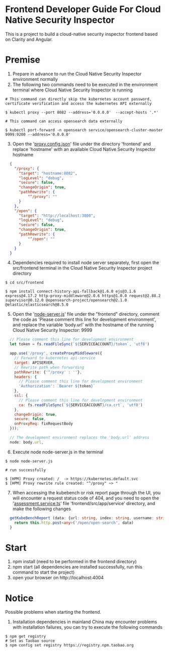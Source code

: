 Frontend Developer Guide For Cloud Native Security Inspector
============
This is a project to build a cloud-native security inspector frontend based on Clarity and Angular.



Premise
============
1. Prepare in advance to run the Cloud Native Security Inspector environment normally
2. The following two commands need to be executed in the environment terminal where Cloud Native Security Inspector is running

```shell
# This command can directly skip the kubernetes account password, certificate verification and access the kubernetes API externally

$ kubectl proxy --port 8082 --address='0.0.0.0'  --accept-hosts '.*'

# This command can access opensearch data externally

$ kubectl port-forward -n opensearch service/opensearch-cluster-master 9999:9200 --address='0.0.0.0'
```

3. Open the '[proxy.config.json](./proxy.config.json)' file under the directory 'frontend' and replace 'hostname' with an available Cloud Native Security Inspector hostname
```json
  {
    "/proxy": {
      "target": "hostname:8082",
      "logLevel": "debug", 
      "secure": false,
      "changeOrigin": true,
      "pathRewrite": {
          "^/proxy": ""
      }
    },
    "/open": {
      "target": "http://localhost:3800",
      "logLevel": "debug", 
      "secure": false,
      "changeOrigin": true,
      "pathRewrite": {
          "^/open": ""
      }
    }
  }
```

4. Dependencies required to install node server separately, first open the src/frontend terminal in the Cloud Native Security Inspector project directory
```shell
$ cd src/frontend 

$ npm install connect-history-api-fallback@1.6.0 ejs@3.1.6 express@4.17.2 http-proxy-middleware@2.0.6 https@1.0.0 request@2.88.2 supervisor@0.12.0 @opensearch-project/opensearch@2.1.0 @elastic/elasticsearch@8.5.0
```

5. Open the '[node-server.js](./node-server.js)' file under the "frontend" directory, comment the code as 'Please comment this line for development environment', and replace the variable 'body.url' with the hostname of the running Cloud Native Security Inspector: 9999

```js
  // Please comment this line for development environment
  let token = fs.readFileSync(`${SERVICEACCOUNT}/token`, 'utf8')

  app.use('/proxy', createProxyMiddleware({ 
    // Forward to kubernetes api-service
    target: APISERVER,
    // Rewrite path when forwarding
    pathRewrite: {'^/proxy' : ''},
    headers: {
      // Please comment this line for development environment
      'Authorization': `Bearer ${token}`
    },
    ssl: {
      // Please comment this line for development environment
      ca: fs.readFileSync(`${SERVICEACCOUNT}/ca.crt`, 'utf8')
    },
    changeOrigin: true,
    secure: false,
    onProxyReq: fixRequestBody
  }));

  // The development environment replaces the 'body.url' address
  node: body.url,
```

6. Execute node node-server.js in the terminal
```shell
$ node node-server.js

# run successfully

$ [HPM] Proxy created: /  -> https://kubernetes.default.svc
$ [HPM] Proxy rewrite rule created: "^/proxy" ~> "
```

7. When accessing the kubebench or risk report page through the UI, you will encounter a request status code of 404, and you need to open the '[assessment.service.ts](./src/app/service/assessment.service.ts)' file 'frontend/src/app/service' directory, and make the following changes
```ts
  getKubeBenchReport (data: {url: string, index: string, username: string, password: string, query: any, client: string, ca: string}) :Observable<any>{
    return this.http.post<any>('/open/open-search', data)
  }

```


Start
============
1. npm install (need to be performed in the frontend directory)
2. npm start (all dependencies are installed successfully, run this command to start the project)
3. open your browser on http://localhost:4004

Notice
============
Possible problems when starting the frontend.

1. Installation dependencies in mainland China may encounter problems with installation failures, you can try to execute the following commands
```shell
$ npm get registry
# Set as Taobao source
$ npm config set registry https://registry.npm.taobao.org
```
